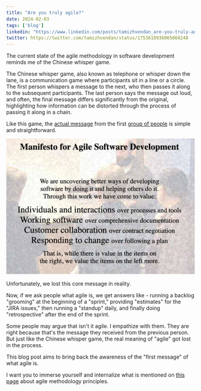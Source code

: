 ```yaml
---
title: "Are you truly agile?"
date: 2024-02-03
tags: ['blog']
linkedin: "https://www.linkedin.com/posts/tamizhvendan_are-you-truly-agile-activity-7159383797493329920-7d1l"
twitter: https://twitter.com/tamizhvendan/status/1753618936065868248
---
```


The current state of the agile methodology in software development reminds me of the Chinese whisper game. 

The Chinese whisper game, also known as telephone or whisper down the lane, is a communication game where participants sit in a line or a circle. The first person whispers a message to the next, who then passes it along to the subsequent participants. The last person says the message out loud, and often, the final message differs significantly from the original, highlighting how information can be distorted through the process of passing it along in a chain. 

Like this game, the [actual message](https://agilemanifesto.org/) from the first [group of people](https://agilemanifesto.org/history.html) is simple and straightforward.

![](/assets/images/blog/agile-manifesto.png)

Unfortunately, we lost this core message in reality.

Now, if we ask people what agile is, we get answers like - running a backlog "grooming" at the beginning of a "sprint," providing "estimates" for the "JIRA issues," then running a "standup" daily, and finally doing "retrospective" after the end of the sprint.

Some people may argue that isn't it agile. I empathize with them. They are right because that's the message they received from the previous person. But just like the Chinese whisper game, the real meaning of "agile" got lost in the process.

This blog post aims to bring back the awareness of the "first message" of what agile is.

I want you to immerse yourself and internalize what is mentioned on [this page](https://agilemanifesto.org/principles.html) about agile methodology principles.